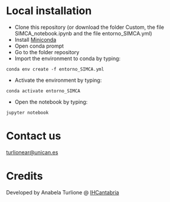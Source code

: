 # Local installation

- Clone this repository (or download the folder Custom, the file SIMCA_notebook.ipynb and the file entorno_SIMCA.yml)
- Install [Miniconda](https://docs.conda.io/en/main/miniconda.html)
- Open conda prompt
- Go to the folder repository
- Import the environment to conda by typing:
```
conda env create -f entorno_SIMCA.yml
```
- Activate the environment by typing:
```
conda activate entorno_SIMCA
```
- Open the notebook by typing: 
```
jupyter notebook
```
# Contact us
turlionear@unican.es

# Credits
Developed by Anabela Turlione @ [IHCantabria](https://github.com/IHCantabria)

